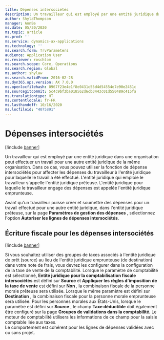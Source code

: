 ```yaml
---
title: Dépenses intersociétés
description: Un travailleur qui est employé par une entité juridique dans une organisation peut effectuer un travail pour une autre entité juridique de la même organisation. Dans ce cas, vous pouvez utiliser la fonction de dépense intersociétés pour affecter les dépenses du travailleur à l'entité juridique pour laquelle le travail a été effectué.
author: ShylaThompson
manager: AnnBe
ms.date: 05/20/2020
ms.topic: article
ms.prod: ''
ms.service: dynamics-ax-applications
ms.technology: ''
ms.search.form: TrvParameters
audience: Application User
ms.reviewer: roschlom
ms.search.scope: Core, Operations
ms.search.region: Global
ms.author: shylaw
ms.search.validFrom: 2016-02-28
ms.dyn365.ops.version: AX 7.0.0
ms.openlocfilehash: 0967f23e4e1f8e0431c55d4d54554e7e90e2451c
ms.sourcegitcommit: 5c4c9bf3ba018562d6cb3443c01d550489c415fa
ms.translationtype: HT
ms.contentlocale: fr-FR
ms.lasthandoff: 10/16/2020
ms.locfileid: "4075891"
---
```

# <a name="intercompany-expenses"></a>Dépenses intersociétés

[!include [banner](../includes/banner.md)]

Un travailleur qui est employé par une entité juridique dans une organisation peut effectuer un travail pour une autre entité juridique de la même organisation. Dans ce cas, vous pouvez utiliser la fonction de dépense intersociétés pour affecter les dépenses du travailleur à l'entité juridique pour laquelle le travail a été effectué. L'entité juridique qui emploie le travailleur s'appelle l'entité juridique prêteuse. L'entité juridique pour laquelle le travailleur engage des dépenses est appelée l'entité juridique emprunteuse. 

Avant qu'un travailleur puisse créer et soumettre des dépenses pour un travail effectué pour une autre entité juridique, dans l'entité juridique prêteuse, sur la page **Paramètres de gestion des dépenses** , sélectionnez l'option **Autoriser les lignes de dépenses intersociétés**. 

## <a name="tax-posting-for-intercompany-expenses"></a>Écriture fiscale pour les dépenses intersociétés

[!include [banner](../includes/banner.md)]

Si vous souhaitez utiliser des groupes de taxes associés à l'entité juridique de prêt (source) au lieu de l'entité juridique emprunteuse (de destination) dans votre note de frais, vous devrez les configurer dans la configuration de la taxe de vente de la comptabilité. Lorsque le paramètre de comptabilité est sélectionné, **Entité juridique pour la comptabilisation fiscale intersociétés** est défini sur **Source** et **Appliquer les règles d'imposition de la taxe de vente** est défini sur **Non** , la combinaison fiscale de la personne morale prêteuse sera utilisée. Lorsque le même paramètre est défini sur **Destination** , la combinaison fiscale pour la personne morale emprunteuse sera utilisée. Pour les personnes morales aux États-Unis, lorsque le paramètre est défini sur **Source** , le champ **Taxe déductible** doit également être configuré sur la page **Groupes de validations dans la comptabilité**. Le moteur de comptabilité utilisera les informations de ce champ pour la saisie comptable liée aux taxes.   
Le comportement est cohérent pour les lignes de dépenses validées avec ou sans projet.  
